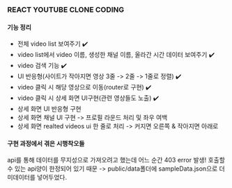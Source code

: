 ### REACT YOUTUBE CLONE CODING

#### 기능 정리

- 전체 video list 보여주기 ✔️
- video list에서 video 이름, 생성한 채널 이름, 올라간 시간 데이터 보여주기 ✔️
- video 검색 기능 ✔️
- UI 반응형(사이트가 작아지면 영상 3줄 -> 2줄 -> 1줄로 정렬) ✔️
- video 클릭 시 해당 영상으로 이동(router로 구현) ✔️
- video 클릭 시 상세 화면 UI구현(관련 영상들도 노출) ✔️
- 상세 화면 UI 반응형 구현
- 상세 화면 채널 UI 구현 -> 프로필 라운드 처리 및 좌우 여백
- 상세 화면 realted videos ui 한 줄로 처리 -> 커지면 오른쪽 & 작아지면 아래로

#### 구현 과정에서 겪은 시행착오들
api를 통해 데이터를 무지성으로 가져오려고 했는데 어느 순간 403 error 발생!
호출할 수 있는 api양이 한정되어 있기 때문
-> public/data폴더에 sampleData.json으로 더미데이터를 넣어두었다.

